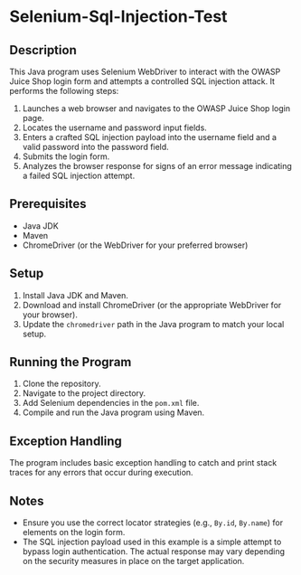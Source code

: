 # Selenium-Sql-Injection-Test

## Description

This Java program uses Selenium WebDriver to interact with the OWASP Juice Shop login form and attempts a controlled SQL injection attack. It performs the following steps:
1. Launches a web browser and navigates to the OWASP Juice Shop login page.
2. Locates the username and password input fields.
3. Enters a crafted SQL injection payload into the username field and a valid password into the password field.
4. Submits the login form.
5. Analyzes the browser response for signs of an error message indicating a failed SQL injection attempt.

## Prerequisites

- Java JDK
- Maven
- ChromeDriver (or the WebDriver for your preferred browser)

## Setup

1. Install Java JDK and Maven.
2. Download and install ChromeDriver (or the appropriate WebDriver for your browser).
3. Update the `chromedriver` path in the Java program to match your local setup.

## Running the Program

1. Clone the repository.
2. Navigate to the project directory.
3. Add Selenium dependencies in the `pom.xml` file.
4. Compile and run the Java program using Maven.

## Exception Handling

The program includes basic exception handling to catch and print stack traces for any errors that occur during execution.

## Notes

- Ensure you use the correct locator strategies (e.g., `By.id`, `By.name`) for elements on the login form.
- The SQL injection payload used in this example is a simple attempt to bypass login authentication. The actual response may vary depending on the security measures in place on the target application.

